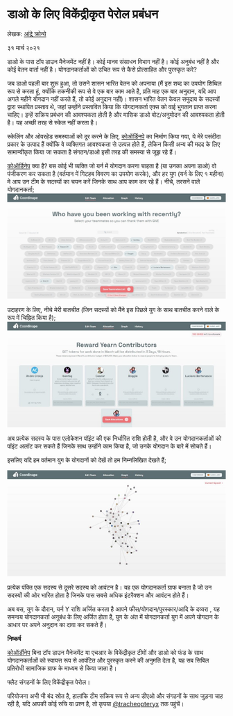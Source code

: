# डाओ के लिए विकेंद्रीकृत पेरोल प्रबंधन

लेखक: [आंद्रे क्रोन्ये](https://twitter.com/AndreCronjeTech)</br>

३१ मार्च २०२१ 

डाओ के पास टॉप डाउन मैनेजमेंट नहीं है। कोई मानव संसाधन विभाग नहीं है। कोई अनुबंध नहीं है और कोई वेतन वार्ता नहीं है।  योगदानकर्ताओं को उचित रूप से कैसे प्रोत्साहित और पुरस्कृत करे?

जब डाओ पहली बार शुरू हुआ, तो उसने शासन भारित वेतन को अपनाया (मैं इस शब्द का उपयोग शिथिल रूप से करता हूं, क्योंकि तकनीकी रूप से वे एक बार काम आते है, प्रति माह एक बार अनुदान, यदि आप अगले महीने योगदान नहीं करते हैं, तो कोई अनुदान नहीं)। शासन भारित वेतन केवल समुदाय के सदस्यों द्वारा स्थापित प्रस्ताव थे, जहां उन्होंने प्रस्तावित किया कि योगदानकर्ता एक्स को वाई भुगतान प्राप्त करना चाहिए। इन्हें सक्रिय प्रबंधन की आवश्यकता होती है और मासिक डाओ वोट/अनुमोदन की आवश्यकता होती है। यह अच्छी तरह से स्केल नहीं करता है।

स्केलिंग और ओवरहेड समस्याओं को दूर करने के लिए, [कोऑर्डिनपे](https://coordinape.com/) का निर्माण किया गया, ये मेरे पसंदीदा प्रकार के उत्पाद हैं क्योंकि वे व्यक्तिगत आवश्यकता से उत्पन्न होते हैं, लेकिन किसी अन्य की मदद के लिए सामान्यीकृत किया जा सकता है संगठन/डाओ इसी तरह की समस्या से जूझ रहे हैं।

[कोऑर्डिनेप](https://coordinape.com/) क्या है? बस कोई भी व्यक्ति जो यर्न में योगदान करना चाहता है (या उनका अपना डाओ) वो पंजीकरण कर सकता है (वर्तमान में गिटहब विवरण का उपयोग करके), और हर युग (यर्न के लिए १ महीना) मे आप उन टीम के सदस्यों का चयन करें जिनके साथ आप काम कर रहे हैं। नीचे, तरसने वाले योगदानकर्ता;
![](1.jpg)

उदाहरण के लिए, नीचे मेरी बातचीत (जिन सदस्यों को मैंने इस पिछले युग के साथ बातचीत करने वाले के रूप में चिह्नित किया है);
![](2.jpg)

अब प्रत्येक सदस्य के पास एलोकेशन पॉइंट की एक निर्धारित राशि होती है, और वे उन योगदानकर्ताओं को पॉइंट अलॉट कर सकते हैं जिनके साथ उन्होंने काम किया है, जो उनके योगदान के बारे में सोचते हैं।

इसलिए यदि हम वर्तमान युग के योगदानों को देखें तो हम निम्नलिखित देखते हैं;

![](3.jpg)

प्रत्येक पंक्ति एक सदस्य से दूसरे सदस्य को आवंटन है। यह एक योगदानकर्ता ग्राफ बनाता है जो उन सदस्यों की ओर भारित होता है जिनके पास सबसे अधिक इंटरैक्शन और आवंटन होते हैं।

अब बस, युग के दौरान, यर्न Y राशि अर्जित करता है  आपने फीस/योगदान/पुरस्कार/आदि के दव्यरा , यह समन्वय योगदानकर्ता अनुबंध के लिए अर्जित होता है, युग के अंत में योगदानकर्ता युग में अपने योगदान के आधार पर अपने अनुदान का दावा कर सकते हैं।

**निष्कर्ष**

[कोऑर्डीनेप](https://coordinape.com/) बिना टॉप डाउन मैनेजमेंट या एचआर के विकेंद्रीकृत टीमों और डाओ को फंड के साथ योगदानकर्ताओं को स्वायत्त रूप से आवंटित और पुरस्कृत करने की अनुमति देता है, यह सब सिबिल प्रतिरोधी सामाजिक ग्राफ के माध्यम से किया जाता है।

फ्लैट संगठनों के लिए विकेंद्रीकृत पेरोल।

परियोजना अभी भी बंद स्रोत है, हालांकि टीम सक्रिय रूप से अन्य डीएओ और संगठनों के साथ जुड़ना चाह रही है, यदि आपकी कोई रुचि या प्रश्न है, तो कृपया [@tracheopteryx](https://twitter.com/tracheopteryx) तक पहुंचें।
